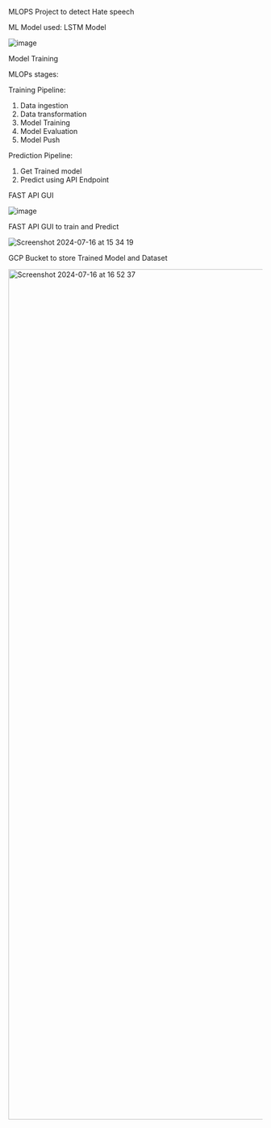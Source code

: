 MLOPS Project to detect Hate speech 

ML Model used: LSTM Model 

![image](https://github.com/user-attachments/assets/c8b48d3e-ad55-4afc-8dfc-d89c1bd16e6a)

Model Training 

MLOPs stages:

Training Pipeline: 
1. Data ingestion 
2. Data transformation 
3. Model Training 
4. Model Evaluation 
5. Model Push 

Prediction Pipeline: 
1. Get Trained model 
2. Predict using API Endpoint


FAST API GUI 

![image](https://github.com/user-attachments/assets/eff3efd1-b08e-4b5e-87c8-93f901c0d20a)


FAST API GUI to train and Predict

![Screenshot 2024-07-16 at 15 34 19](https://github.com/user-attachments/assets/1c38f06b-833e-488e-ab6f-152b4e4aa0df)


GCP Bucket to store Trained Model and  Dataset

<img width="1685" alt="Screenshot 2024-07-16 at 16 52 37" src="https://github.com/user-attachments/assets/b5d2112b-6f08-490c-9d99-a945f84d4bdc">


